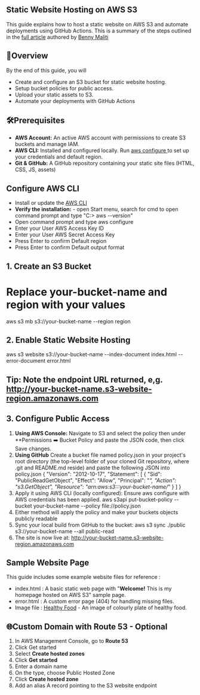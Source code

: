 ## Static Website Hosting on AWS S3
This guide explains how to host a static website on AWS S3 and automate deployments using GitHub Actions. This is a summary of the steps outlined in the [full article](https://benmaliti.medium.com/static-website-hosting-on-aws-s3-077f966dbb33) authored by [Benny Maliti](https://www.linkedin.com/in/bennymaliti/)

## 🚀Overview
By the end of this guide, you will
- Create and configure an S3 bucket for static website hosting.
- Setup bucket policies for public access.
- Upload your static assets to S3.
- Automate your deployments with GitHub Actions

## 🛠️Prerequisites
- **AWS Account:** An active AWS account with permissions to create S3 buckets and manage IAM.
- **AWS CLI:** Installed and configured locally. Run <ins> aws configure </ins> to set up your credentials and default region.
- **Git & GitHub:** A GitHub repository containing your static site files (HTML, CSS, JS, assets)

## Configure AWS CLI
- Install or update the [AWS CLI](https://awscli.amazonaws.com/AWSCLIV2.msi)
- **Verify the installation:** - open Start menu, search for cmd to open command prompt and type "C:\> aws --version"
- Open command prompt and type aws configure
- Enter your User AWS Access Key ID
- Enter your User AWS Secret Access Key
- Press Enter to confirm Default region
- Press Enter to confirm Default output format

## 1. Create an S3 Bucket
# Replace your-bucket-name and region with your values
aws s3 mb s3://your-bucket-name --region region

## 2. Enable Static Website Hosting
aws s3 website s3://your-bucket-name --index-document index.html --error-document error.html

## Tip: **Note the endpoint URL returned, e,g.** http://your-bucket-name.s3-website-region.amazonaws.com

## 3. Configure Public Access
1. **Using AWS Console:** Navigate to S3 and select the policy then under **Permissions ➡️ Bucket Policy and paste the JSON code, then click Save changes.
2. **Using GitHub** Create a bucket file named policy.json in your project's root directory (the top-level folder of your cloned Git repository, where .git and README.md reside) and paste the following JSON into policy.json
{
  "Version": "2012-10-17",
  "Statement": [
    {
       "Sid": "PublicReadGetObject",
       "Effect": "Allow",
       "Principal": "*",
       "Action": "s3.GetObject",
       "Resource": "arn:aws:s3:::your-bucket-name/*"
     }
   ]
}
3. Apply it using AWS CLI (locally configured): Ensure aws configure with AWS credentials has been applied.
aws s3api put-bucket-policy --bucket your-bucket-name --policy file://policy.json
4. Either method will apply the policy and make your buckets objects publicly readable
5. Sync your local build from GitHub to the bucket: aws s3 sync ./public s3://your-bucket-name --all public-read
6. The site is now live at: http://your-bucket-name.s3-website-region.amazonaws.com

## Sample Website Page
This guide includes some example website files for reference :
- index.html : A basic static web page with  "**Welcome!** This is my homepage hosted on AWS S3" sample page.
- error.html : A custom error page (404) for handling missing files.
- Image file : [Healthy Food](https://maliti-aws-project/s3.eu-west-2.amazonaws.com/healthy+food.jpg) - An image of colourly plate of healthy food.

## 🌐Custom Domain with Route 53 - Optional
1. In AWS Management Console, go to **Route 53**
2. Click Get started
3. Select **Create hosted zones**
4. Click **Get started**
5. Enter a domain name
6. On the type, choose Public Hosted Zone
7. Click **Create hosted zone**
8. Add an alias A record pointing to the S3 website endpoint


